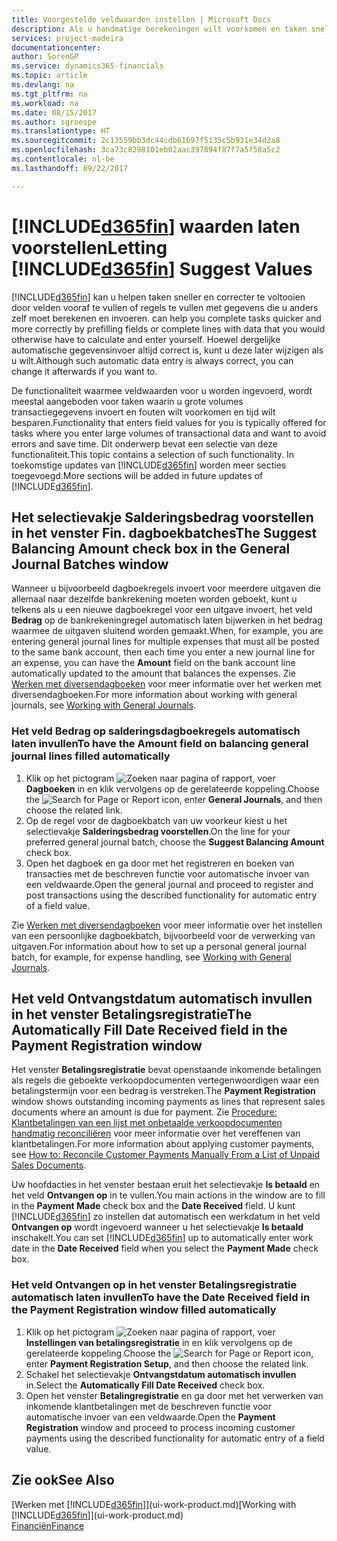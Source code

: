```yaml
---
title: Voorgestelde veldwaarden instellen | Microsoft Docs
description: Als u handmatige berekeningen wilt voorkomen en taken snel en accuraat wilt voltooien, kunt u automatische gegevensinvoer instellen, zodat Financials geselecteerde velden invult.
services: project-madeira
documentationcenter: 
author: SorenGP
ms.service: dynamics365-financials
ms.topic: article
ms.devlang: na
ms.tgt_pltfrm: na
ms.workload: na
ms.date: 08/15/2017
ms.author: sgroespe
ms.translationtype: HT
ms.sourcegitcommit: 2c13559bb3dc44cdb61697f5135c5b931e34d2a8
ms.openlocfilehash: 3ca73c8298101eb02aac397894f87f7a5f58a5c2
ms.contentlocale: nl-be
ms.lasthandoff: 09/22/2017

---
```

# <a name="letting-included365finincludesd365finmdmd-suggest-values"></a><span data-ttu-id="6031e-103">[!INCLUDE[d365fin](includes/d365fin_md.md)] waarden laten voorstellen</span><span class="sxs-lookup"><span data-stu-id="6031e-103">Letting [!INCLUDE[d365fin](includes/d365fin_md.md)] Suggest Values</span></span>
[!INCLUDE[d365fin](includes/d365fin_md.md)]<span data-ttu-id="6031e-104"> kan u helpen taken sneller en correcter te voltooien door velden vooraf te vullen of regels te vullen met gegevens die u anders zelf moet berekenen en invoeren.</span><span class="sxs-lookup"><span data-stu-id="6031e-104"> can help you complete tasks quicker and more correctly by prefilling fields or complete lines with data that you would otherwise have to calculate and enter yourself.</span></span> <span data-ttu-id="6031e-105">Hoewel dergelijke automatische gegevensinvoer altijd correct is, kunt u deze later wijzigen als u wilt.</span><span class="sxs-lookup"><span data-stu-id="6031e-105">Although such automatic data entry is always correct, you can change it afterwards if you want to.</span></span>

<span data-ttu-id="6031e-106">De functionaliteit waarmee veldwaarden voor u worden ingevoerd, wordt meestal aangeboden voor taken waarin u grote volumes transactiegegevens invoert en fouten wilt voorkomen en tijd wilt besparen.</span><span class="sxs-lookup"><span data-stu-id="6031e-106">Functionality that enters field values for you is typically offered for tasks where you enter large volumes of transactional data and want to avoid errors and save time.</span></span> <span data-ttu-id="6031e-107">Dit onderwerp bevat een selectie van deze functionaliteit.</span><span class="sxs-lookup"><span data-stu-id="6031e-107">This topic contains a selection of such functionality.</span></span> <span data-ttu-id="6031e-108">In toekomstige updates van [!INCLUDE[d365fin](includes/d365fin_md.md)] worden meer secties toegevoegd.</span><span class="sxs-lookup"><span data-stu-id="6031e-108">More sections will be added in future updates of [!INCLUDE[d365fin](includes/d365fin_md.md)].</span></span>

## <a name="the-suggest-balancing-amount-check-box-in-the-general-journal-batches-window"></a><span data-ttu-id="6031e-109">Het selectievakje **Salderingsbedrag voorstellen** in het venster **Fin. dagboekbatches**</span><span class="sxs-lookup"><span data-stu-id="6031e-109">The **Suggest Balancing Amount** check box in the **General Journal Batches** window</span></span>
<span data-ttu-id="6031e-110">Wanneer u bijvoorbeeld dagboekregels invoert voor meerdere uitgaven die allemaal naar dezelfde bankrekening moeten worden geboekt, kunt u telkens als u een nieuwe dagboekregel voor een uitgave invoert, het veld **Bedrag** op de bankrekeningregel automatisch laten bijwerken in het bedrag waarmee de uitgaven sluitend worden gemaakt.</span><span class="sxs-lookup"><span data-stu-id="6031e-110">When, for example, you are entering general journal lines for multiple expenses that must all be posted to the same bank account, then each time you enter a new journal line for an expense, you can have the **Amount** field on the bank account line automatically updated to the amount that balances the expenses.</span></span> <span data-ttu-id="6031e-111">Zie [Werken met diversendagboeken](ui-work-general-journals.md) voor meer informatie over het werken met diversendagboeken.</span><span class="sxs-lookup"><span data-stu-id="6031e-111">For more information about working with general journals, see [Working with General Journals](ui-work-general-journals.md).</span></span>

### <a name="to-have-the-amount-field-on-balancing-general-journal-lines-filled-automatically"></a><span data-ttu-id="6031e-112">Het veld **Bedrag** op salderingsdagboekregels automatisch laten invullen</span><span class="sxs-lookup"><span data-stu-id="6031e-112">To have the **Amount** field on balancing general journal lines filled automatically</span></span>
1. <span data-ttu-id="6031e-113">Klik op het pictogram ![Zoeken naar pagina of rapport](media/ui-search/search_small.png "pictogram Zoeken naar pagina of rapport"), voer **Dagboeken** in en klik vervolgens op de gerelateerde koppeling.</span><span class="sxs-lookup"><span data-stu-id="6031e-113">Choose the ![Search for Page or Report](media/ui-search/search_small.png "Search for Page or Report icon") icon, enter **General Journals**, and then choose the related link.</span></span>
2. <span data-ttu-id="6031e-114">Op de regel voor de dagboekbatch van uw voorkeur kiest u het selectievakje **Salderingsbedrag voorstellen**.</span><span class="sxs-lookup"><span data-stu-id="6031e-114">On the line for your preferred general journal batch, choose the **Suggest Balancing Amount** check box.</span></span>
3. <span data-ttu-id="6031e-115">Open het dagboek en ga door met het registreren en boeken van transacties met de beschreven functie voor automatische invoer van een veldwaarde.</span><span class="sxs-lookup"><span data-stu-id="6031e-115">Open the general journal and proceed to register and post transactions using the described functionality for automatic entry of a field value.</span></span>       

<span data-ttu-id="6031e-116">Zie [Werken met diversendagboeken](ui-work-general-journals.md) voor meer informatie over het instellen van een persoonlijke dagboekbatch, bijvoorbeeld voor de verwerking van uitgaven.</span><span class="sxs-lookup"><span data-stu-id="6031e-116">For information about how to set up a personal general journal batch, for example, for expense handling, see [Working with General Journals](ui-work-general-journals.md).</span></span>

## <a name="the-automatically-fill-date-received-field-in-the-payment-registration-window"></a><span data-ttu-id="6031e-117">Het veld **Ontvangstdatum automatisch invullen** in het venster **Betalingsregistratie**</span><span class="sxs-lookup"><span data-stu-id="6031e-117">The **Automatically Fill Date Received** field in the **Payment Registration** window</span></span>
<span data-ttu-id="6031e-118">Het venster **Betalingsregistratie** bevat openstaande inkomende betalingen als regels die geboekte verkoopdocumenten vertegenwoordigen waar een betalingstermijn voor een bedrag is verstreken.</span><span class="sxs-lookup"><span data-stu-id="6031e-118">The **Payment Registration** window shows outstanding incoming payments as lines that represent sales documents where an amount is due for payment.</span></span> <span data-ttu-id="6031e-119">Zie [Procedure: Klantbetalingen van een lijst met onbetaalde verkoopdocumenten handmatig reconciliëren](receivables-how-reconcile-customer-payments-list-unpaid-sales-documents.md) voor meer informatie over het vereffenen van klantbetalingen.</span><span class="sxs-lookup"><span data-stu-id="6031e-119">For more information about applying customer payments, see [How to: Reconcile Customer Payments Manually From a List of Unpaid Sales Documents](receivables-how-reconcile-customer-payments-list-unpaid-sales-documents.md).</span></span>

<span data-ttu-id="6031e-120">Uw hoofdacties in het venster bestaan eruit het selectievakje **Is betaald** en het veld **Ontvangen op** in te vullen.</span><span class="sxs-lookup"><span data-stu-id="6031e-120">You main actions in the window are to fill in the **Payment Made** check box and the **Date Received** field.</span></span> <span data-ttu-id="6031e-121">U kunt [!INCLUDE[d365fin](includes/d365fin_md.md)] zo instellen dat automatisch een werkdatum in het veld **Ontvangen op** wordt ingevoerd wanneer u het selectievakje **Is betaald** inschakelt.</span><span class="sxs-lookup"><span data-stu-id="6031e-121">You can set [!INCLUDE[d365fin](includes/d365fin_md.md)] up to automatically enter work date in the **Date Received** field when you select the **Payment Made** check box.</span></span>

### <a name="to-have-the-date-received-field-in-the-payment-registration-window-filled-automatically"></a><span data-ttu-id="6031e-122">Het veld **Ontvangen op** in het venster **Betalingsregistratie** automatisch laten invullen</span><span class="sxs-lookup"><span data-stu-id="6031e-122">To have the **Date Received** field in the **Payment Registration** window filled automatically</span></span>
1. <span data-ttu-id="6031e-123">Klik op het pictogram ![Zoeken naar pagina of rapport](media/ui-search/search_small.png "pictogram Zoeken naar pagina of rapport"), voer **Instellingen van betalingsregistratie** in en klik vervolgens op de gerelateerde koppeling.</span><span class="sxs-lookup"><span data-stu-id="6031e-123">Choose the ![Search for Page or Report](media/ui-search/search_small.png "Search for Page or Report icon") icon, enter **Payment Registration Setup**, and then choose the related link.</span></span>
2. <span data-ttu-id="6031e-124">Schakel het selectievakje **Ontvangstdatum automatisch invullen** in.</span><span class="sxs-lookup"><span data-stu-id="6031e-124">Select the **Automatically Fill Date Received** check box.</span></span>
3. <span data-ttu-id="6031e-125">Open het venster **Betalingregistratie** en ga door met het verwerken van inkomende klantbetalingen met de beschreven functie voor automatische invoer van een veldwaarde.</span><span class="sxs-lookup"><span data-stu-id="6031e-125">Open the **Payment Registration** window and proceed to process incoming customer payments using the described functionality for automatic entry of a field value.</span></span>

## <a name="see-also"></a><span data-ttu-id="6031e-126">Zie ook</span><span class="sxs-lookup"><span data-stu-id="6031e-126">See Also</span></span>
<span data-ttu-id="6031e-127">[Werken met [!INCLUDE[d365fin](includes/d365fin_md.md)]](ui-work-product.md)</span><span class="sxs-lookup"><span data-stu-id="6031e-127">[Working with [!INCLUDE[d365fin](includes/d365fin_md.md)]](ui-work-product.md)</span></span>  
[<span data-ttu-id="6031e-128">Financiën</span><span class="sxs-lookup"><span data-stu-id="6031e-128">Finance</span></span>](finance.md)

